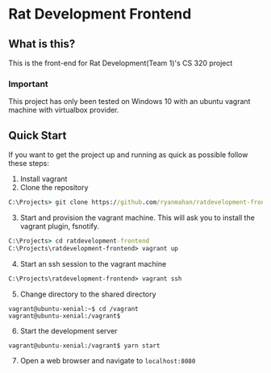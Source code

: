 # Rat Development Frontend

## What is this?
This is the front-end for Rat Development(Team 1)'s CS 320 project
### Important
This project has only been tested on Windows 10 with an ubuntu vagrant machine with virtualbox provider.  

## Quick Start
If you want to get the project up and running as quick as possible follow these steps:
1. Install vagrant
2. Clone the repository
```cmd
C:\Projects> git clone https://github.com/ryanmahan/ratdevelopment-frontend.git
```
3. Start and provision the vagrant machine. This will ask you to install the vagrant plugin, fsnotify.
```cmd
C:\Projects> cd ratdevelopment-frontend
C:\Projects\ratdevelopment-frontend> vagrant up
```
4. Start an ssh session to the vagrant machine
```cmd
C:\Projects\ratdevelopment-frontend> vagrant ssh
```
5. Change directory to the shared directory
```console
vagrant@ubuntu-xenial:~$ cd /vagrant
vagrant@ubuntu-xenial:/vagrant$
```
6. Start the development server
```console
vagrant@ubuntu-xenial:/vagrant$ yarn start
```
7. Open a web browser and navigate to `localhost:8080`

